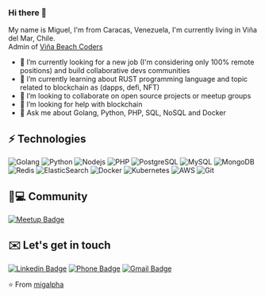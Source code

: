 ### Hi there 👋

My name is Miguel, I'm from Caracas, Venezuela, I'm currently living in Viña del Mar, Chile.
<br>
Admin of [Viña Beach Coders](https://www.meetup.com/es-ES/Vina-Beach-Coders)

<!--
**migalpha/migalpha** is a ✨ _special_ ✨ repository because its `README.md` (this file) appears on your GitHub profile.

Here are some ideas to get you started:-->

- 🔭 I’m currently looking for a new job (I'm considering only 100% remote positions) and build collaborative devs communities
- 🌱 I’m currently learning about RUST programming language and topic related to blockchain as (dapps, defi, NFT) 
- 👯 I’m looking to collaborate on open source projects or meetup groups
- 🤔 I’m looking for help with blockchain
- 💬 Ask me about Golang, Python, PHP, SQL, NoSQL and Docker

## ⚡ Technologies

![Golang](https://img.shields.io/badge/-Golang-181717?style=flat-square&logo=go)
![Python](https://img.shields.io/badge/-Python-181717?style=flat-square&logo=python)
![Nodejs](https://img.shields.io/badge/-Nodejs-181717?style=flat-square&logo=Node.js)
![PHP](https://img.shields.io/badge/-PHP-181717?style=flat-square&logo=php)
![PostgreSQL](https://img.shields.io/badge/-PostgreSQL-181717?style=flat-square&logo=postgresql)
![MySQL](https://img.shields.io/badge/-MySQL-181717?style=flat-square&logo=mysql&logoColor=white)
![MongoDB](https://img.shields.io/badge/-MongoDB-181717?style=flat-square&logo=mongodb)
![Redis](https://img.shields.io/badge/-Redis-181717?style=flat-square&logo=redis)
![ElasticSearch](https://img.shields.io/badge/-ElasticSearch-181717?style=flat-square&logo=elasticsearch)
![Docker](https://img.shields.io/badge/-Docker-181717?style=flat-square&logo=docker)
![Kubernetes](https://img.shields.io/badge/-Kubernetes-181717?style=flat-square&logo=kubernetes)
![AWS](https://img.shields.io/badge/-AWS-181717?style=flat-square&logo=amazon-aws)
![Git](https://img.shields.io/badge/-Git-181717?style=flat-square&logo=git)

## 🍕💻 Community

[![Meetup Badge](https://img.shields.io/badge/-Vi%C3%B1a%20Beach%20Coders-f64060?style=flat-square&logo=meetup)](https://www.meetup.com/es-ES/Vina-Beach-Coders)

## ✉️ Let's get in touch

[![Linkedin Badge](https://img.shields.io/badge/-miguelgil21-blue?style=flat-square&logo=Linkedin&logoColor=white&link=https://www.linkedin.com/in/miguelgil21/?locale=en_US/)](https://www.linkedin.com/in/miguelgil21/?locale=en_US)
[![Phone Badge](https://img.shields.io/badge/-+56951248801-purple?style=flat-square&logo=phone&logoColor=white&link=tel:+56951248801)](tel:+56951248801)
[![Gmail Badge](https://img.shields.io/badge/-migilgil21@gmail.com-c14438?style=flat-square&logo=gmail&logoColor=white&link=mailto:migilgil21@gmail.com)](mailto:migilgil21@gmail.com)

⭐️ From [migalpha](https://github.com/migalpha)
